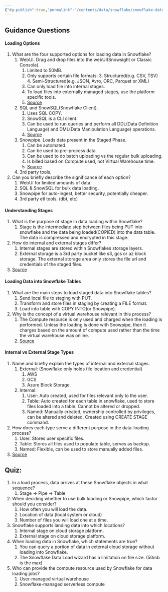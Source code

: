 ```yaml
---
{"dg-publish":true,"permalink":"/contents/data/snowflake/snowflake-data-loading/","tags":["Snowflake","Data_Loading","SQL"],"created":"2024-06-07T17:41:41.643+02:00","updated":"2024-06-07T17:41:41.643+02:00"}
---
```



## Guidance Questions

#### Loading Options
1. What are the four supported options for loading data in Snowflake?
	1. WebUI. Drag and drop files into the webUI(Snowsight or Classic Console). 
		1. Limited to 50MB. 
		2. Only supports certain file formats:
			3. Structured(e.g. CSV, TSV)
			4. Semi-Structured(e.g. JSON, Avro, ORC, Parquet or XML)
		3. Can only load file into internal stages.
		4. To load files into externally managed stages, use the platform specific tools. 
		5. [Source](https://docs.snowflake.com/en/user-guide/data-load-local-file-system-stage-ui)
	2. SQL and SnowSQL(Snowflake Client). 
		1. Uses SQL COPY.
		2. SnowSQL is a CLI client.
		3. Can be used to run queries and perform all DDL(Data Definition Language) and DML(Data Manipulation Language) operations. 
		4. [Source](https://docs.snowflake.com/en/user-guide/snowsql)
	3. Snowpipe. Loads data present in the Staged Phase. 
		1. Can be automated.
		2. Can be used to pre-process data.
		3. Can be used to do batch uploading vs the regular bulk uploading. 
		4. Is billed based on Compute used, not Virtual Warehouse time.
		5. [Source](https://docs.snowflake.com/en/user-guide/data-load-snowpipe-intro)
	4. 3rd party tools.
2. Can you briefly describe the significance of each option?
	1. WebUI for limited amounts of data.
	2. SQL & SnowSQL for bulk data loading.
	3. Snowpipe for auto-ingest, better security, potentially cheaper. 
	4. 3rd party etl tools. (dbt, etc)
#### Understanding Stages
1. What is the purpose of stage in data loading within Snowflake? 
	1. Stage is the intermediate step between files being PUT into snowflake and the data being loaded(COPIED) into the data table. The data is compressed and encrypted in this stage.
2. How do internal and external stages differ?
	1. Internal stages are stored within Snowflakes storage layers.
	2. External storage is a 3rd party bucket like s3, gcs or az block storage. The external storage area only stores the file url and credentials of the staged files. 
3. [Source](https://docs.snowflake.com/en/user-guide/data-load-overview#supported-file-locations)
#### Loading Data into Snowflake Tables
1. What are the main steps to load staged data into Snowflake tables?
	1. Send local file to staging with PUT.
	2. Transform and store files in staging by creating a FILE format.
	3. Load into table with COPY INTO(or Snowpipe).
2. Why is the concept of a virtual warehouse relevant in this process?
	1. The Compute resource is only used and charged when the loading is performed. Unless the loading is done with Snowpipe, then it charges based on the amount of compute used rather than the time the virtual warehouse was online. 
	2. [Source](https://docs.snowflake.com/en/user-guide/data-load-overview#bulk-vs-continuous-loading)
#### Internal vs External Stage Types
1. Name and briefly explain the types of internal and external stages.
	1. External: (Snowflake only holds file location and credential)
		1. AWS
		2. GCS
		3. Azure Block Storage.
	2. Internal:
		1. User: Auto created, used for files relevant only to the user.
		2. Table: Auto created for each table in snowflake, used to store files loaded into a table. Cannot be altered or dropped.
		3. Named: Manually created,  ownership controlled by privileges, can be altered and deleted. Created using CREATE STAGE command.
2. How does each type serve a different purpose in the data-loading process?
	1. User: Stores user specific files.
	2. Table: Stores all files used to populate table, serves as backup.
	3. Named: Flexible, can be used to store manually added files. 
3. [Source](https://docs.snowflake.com/en/user-guide/data-load-overview#supported-file-locations)

## Quiz:

1. In a load process, data arrives at these Snowflake objects in what sequence?
	1. Stage -> Pipe -> Table
2. When deciding whether to use bulk loading or Snowpipe, which factor should you consider?
	1. How often you will load the data.
	2. Location of data (local system or cloud)
	3. Number of files you will load one at a time.
3. Snowflake supports landing data into which locations?
	1. Internal stage on cloud storage platform.
	2. External stage on cloud storage platform.
4. When loading data in Snowflake, which statements are true?
	1. You can query a portion of data in external cloud storage without loading into Snowflake.
	2. The Snowflake Data Load wizard has a limitation on file size. (50mb is the max)
5. Who can provide the compute resource used by Snowflake for data loading jobs?
	1. User-managed virtual warehouse
	2. Snowflake-managed serverless compute